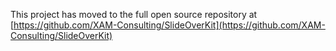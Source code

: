 This project has moved to the full open source repository at [https://github.com/XAM-Consulting/SlideOverKit](https://github.com/XAM-Consulting/SlideOverKit) 
